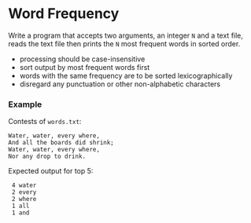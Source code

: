 Word Frequency
==============

Write a program that accepts two arguments, an integer `N` and a text file,
reads the text file then prints the `N` most frequent words in sorted order.

- processing should be case-insensitive
- sort output by most frequent words first
- words with the same frequency are to be sorted lexicographically
- disregard any punctuation or other non-alphabetic characters

### Example

Contests of `words.txt`:

```
Water, water, every where,
And all the boards did shrink;
Water, water, every where,
Nor any drop to drink.
```

Expected output for top 5:

```
 4 water
 2 every
 2 where
 1 all
 1 and
```



            
